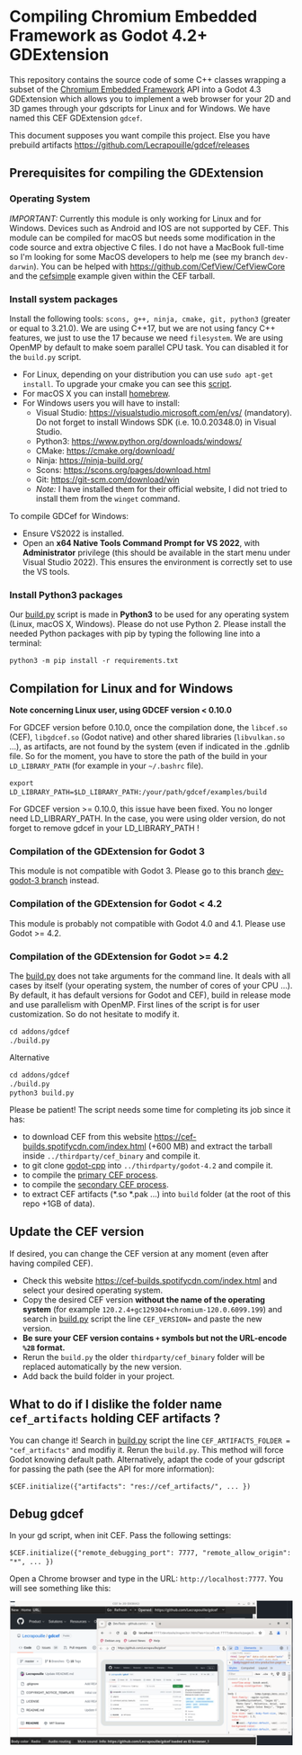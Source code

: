# Compiling Chromium Embedded Framework as Godot 4.2+ GDExtension

This repository contains the source code of some C++ classes wrapping a subset
of the [Chromium Embedded Framework](https://bitbucket.org/chromiumembedded/cef/wiki/Home)
API into a Godot 4.3 GDExtension which allows you to implement a web
browser for your 2D and 3D games through your gdscripts for Linux and for
Windows. We have named this CEF GDExtension `gdcef`.

This document supposes you want compile this project. Else you have prebuild
artifacts https://github.com/Lecrapouille/gdcef/releases

## Prerequisites for compiling the GDExtension

### Operating System

*IMPORTANT:* Currently this module is only working for Linux and for
Windows. Devices such as Android and IOS are not supported by CEF. This module
can be compiled for macOS but needs some modification in the code source and
extra objective C files. I do not have a MacBook full-time so I'm looking for
some MacOS developers to help me (see my branch `dev-darwin`). You can be helped
with https://github.com/CefView/CefViewCore and the
[cefsimple](https://bitbucket.org/chromiumembedded/cef/wiki/Tutorial) example
given within the CEF tarball.

### Install system packages

Install the following tools: `scons, g++, ninja, cmake, git, python3` (greater
or equal to 3.21.0). We are using C++17, but we are not using fancy C++
features, we just to use the 17 because we need `filesystem`. We are using OpenMP
by default to make soem parallel CPU task. You can disabled it for the `build.py`
script.

- For Linux, depending on your distribution you can use `sudo apt-get install`.
  To upgrade your cmake you can see this
  [script](https://github.com/stigmee/doc-internal/blob/master/doc/install_latest_cmake.sh).
- For macOS X you can install [homebrew](https://brew.sh/index_fr).
- For Windows users you will have to install:
  - Visual Studio: https://visualstudio.microsoft.com/en/vs/ (mandatory). Do not forget to
    install Windows SDK (i.e. 10.0.20348.0) in Visual Studio.
  - Python3: https://www.python.org/downloads/windows/
  - CMake: https://cmake.org/download/
  - Ninja: https://ninja-build.org/
  - Scons: https://scons.org/pages/download.html
  - Git: https://git-scm.com/download/win
  - *Note:* I have installed them for their official website, I did not tried to install them
    from the `winget` command.

To compile GDCef for Windows:
- Ensure VS2022 is installed.
- Open an **x64 Native Tools Command Prompt for VS 2022**, with
  **Administrator** privilege (this should be available in the start menu under
  Visual Studio 2022). This ensures the environment is correctly set to use the
  VS tools.

### Install Python3 packages

Our [build.py](../build.py) script is made in **Python3** to be used for any
operating system (Linux, macOS X, Windows). Please do not use Python 2. Please
install the needed Python packages with pip by typing the following line into a
terminal:

```
python3 -m pip install -r requirements.txt
```

## Compilation for Linux and for Windows

**Note concerning Linux user, using GDCEF version < 0.10.0**

For GDCEF version before 0.10.0, once the compilation done, the `libcef.so`
(CEF), `libgdcef.so` (Godot native) and other shared libraries
(`libvulkan.so` ...), as artifacts, are not found by the system (even if
indicated in the .gdnlib file. So for the moment, you have to store the path of
the build in your `LD_LIBRARY_PATH` (for example in your `~/.bashrc` file).

```
export LD_LIBRARY_PATH=$LD_LIBRARY_PATH:/your/path/gdcef/examples/build
```

For GDCEF version >= 0.10.0, this issue have been fixed. You no longer need
LD_LIBRARY_PATH. In the case, you were using older version, do not forget to
remove gdcef in your LD_LIBRARY_PATH !

### Compilation of the GDExtension for Godot 3

This module is not compatible with Godot 3. Please go to this branch
[dev-godot-3 branch](https://github.com/Lecrapouille/gdcef/blob/master/addons/gdcef/build.py)
instead.

### Compilation of the GDExtension for Godot < 4.2

This module is probably not compatible with Godot 4.0 and 4.1. Please use Godot >= 4.2.

### Compilation of the GDExtension for Godot >= 4.2

The [build.py](../build.py) does not take arguments for the command line. It
deals with all cases by itself (your operating system, the number of cores of
your CPU ...). By default, it has default versions for Godot and CEF), build in
release mode and use parallelism with OpenMP. First lines of the script is for
user customization. So do not hesitate to modify it.

```
cd addons/gdcef
./build.py
```

Alternative
```
cd addons/gdcef
./build.py
python3 build.py
```

Please be patient! The script needs some time for completing its job since it
has:
- to download CEF from this website https://cef-builds.spotifycdn.com/index.html
  (+600 MB) and extract the tarball inside `../thirdparty/cef_binary` and
  compile it.
- to git clone [godot-cpp](https://github.com/godotengine/godot-cpp) into
  `../thirdparty/godot-4.2` and compile it.
- to compile the [primary CEF process](../gdcef/).
- to compile the  [secondary CEF process](../subprocess/).
- to extract CEF artifacts (*.so *.pak ...) into `build` folder (at the root of
  this repo +1GB of data).

## Update the CEF version

If desired, you can change the CEF version at any moment (even after having
compiled CEF).

- Check this website https://cef-builds.spotifycdn.com/index.html and select
  your desired operating system.
- Copy the desired CEF version **without the name of the operating system** (for
  example `120.2.4+gc129304+chromium-120.0.6099.199`) and search in
  [build.py](../build.py) script the line `CEF_VERSION=` and paste the
  new version.
- **Be sure your CEF version contains `+` symbols but not the URL-encode `%2B` format.**
- Rerun the `build.py` the older `thirdparty/cef_binary` folder will be replaced
  automatically by the new version.
- Add back the build folder in your project.

## What to do if I dislike the folder name `cef_artifacts` holding CEF artifacts ?

You can change it! Search in [build.py](../build.py) script the line
`CEF_ARTIFACTS_FOLDER = "cef_artifacts"` and modifiy it. Rerun the
`build.py`. This method will force Godot knowing default path. Alternatively,
adapt the code of your gdscript for passing the path (see the API for more
information):

```
$CEF.initialize({"artifacts": "res://cef_artifacts/", ... })
```

## Debug gdcef

In your gd script, when init CEF. Pass the following settings:

```
$CEF.initialize({"remote_debugging_port": 7777, "remote_allow_origin": "*", ... })
```

Open a Chrome browser and type in the URL: `http://localhost:7777`. You will see something like this:

![Debug](pics/debug.png)
